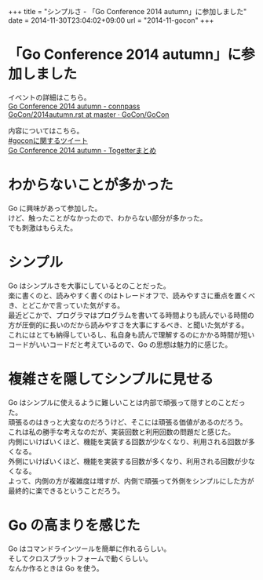 +++
title = "シンプルさ - 「Go Conference 2014 autumn」に参加しました"
date = 2014-11-30T23:04:02+09:00
url = "2014-11-gocon"
+++

「Go Conference 2014 autumn」に参加しました
====
イベントの詳細はこちら。  
[Go Conference 2014 autumn - connpass](http://gocon.connpass.com/event/9748/)  
[GoCon/2014autumn.rst at master · GoCon/GoCon](https://github.com/GoCon/GoCon/blob/master/2014autumn.rst)  
  
内容についてはこちら。  
[#goconに関するツイート](https://twitter.com/hashtag/gocon)  
[Go Conference 2014 autumn - Togetterまとめ](http://togetter.com/li/751700)

わからないことが多かった
====
Go に興味があって参加した。  
けど、触ったことがなかったので、わからない部分が多かった。  
でも刺激はもらえた。

シンプル
====
Go はシンプルさを大事にしているとのことだった。  
楽に書くのと、読みやすく書くのはトレードオフで、読みやすさに重点を置くべき、とどこかで言っていた気がする。  
最近どこかで、プログラマはプログラムを書いてる時間よりも読んでいる時間の方が圧倒的に長いのだから読みやすさを大事にするべき、と聞いた気がする。  
これにはとても納得しているし、私自身も読んで理解するのにかかる時間が短いコードがいいコードだと考えているので、Go の思想は魅力的に感じた。

複雑さを隠してシンプルに見せる
====
Go はシンプルに使えるように難しいことは内部で頑張って隠すとのことだった。  
頑張るのはきっと大変なのだろうけど、そこには頑張る価値があるのだろう。  
これは私の勝手な考えなのだが、実装回数と利用回数の問題だと感じた。  
内側にいけばいくほど、機能を実装する回数が少なくなり、利用される回数が多くなる。  
外側にいけばいくほど、機能を実装する回数が多くなり、利用される回数が少なくなる。  
よって、内側の方が複雑度は増すが、内側で頑張って外側をシンプルにした方が最終的に楽できるということだろう。

Go の高まりを感じた
====
Go はコマンドラインツールを簡単に作れるらしい。  
そしてクロスプラットフォームで動くらしい。  
なんか作るときは Go を使う。
